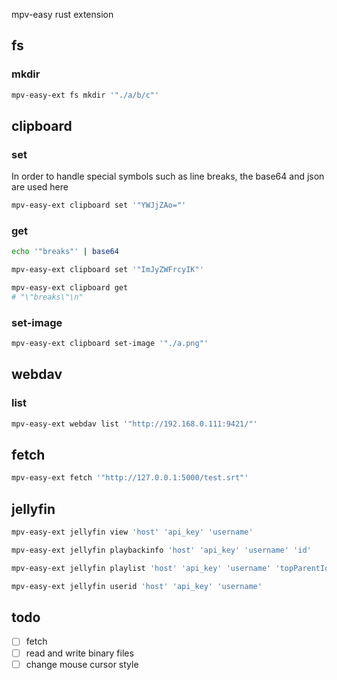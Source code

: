 mpv-easy rust extension

## fs

### mkdir
```bash
mpv-easy-ext fs mkdir '"./a/b/c"'
```

## clipboard
### set
In order to handle special symbols such as line breaks, the base64 and json are used here
```bash
mpv-easy-ext clipboard set '"YWJjZAo="'
```

### get

```bash
echo '"breaks"' | base64

mpv-easy-ext clipboard set '"ImJyZWFrcyIK"'

mpv-easy-ext clipboard get
# "\"breaks\"\n"

```

### set-image
```bash
mpv-easy-ext clipboard set-image '"./a.png"'
```

## webdav
### list
```bash
mpv-easy-ext webdav list '"http://192.168.0.111:9421/"'
```

## fetch

```bash
mpv-easy-ext fetch '"http://127.0.0.1:5000/test.srt"'
```

## jellyfin

```bash
mpv-easy-ext jellyfin view 'host' 'api_key' 'username'

mpv-easy-ext jellyfin playbackinfo 'host' 'api_key' 'username' 'id'

mpv-easy-ext jellyfin playlist 'host' 'api_key' 'username' 'topParentId'

mpv-easy-ext jellyfin userid 'host' 'api_key' 'username'
```


## todo
- [ ] fetch
- [ ] read and write binary files
- [ ] change mouse cursor style